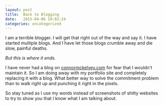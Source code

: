 ```yaml
---
layout: post
title:  Back to Blogging
date:   2015-04-06 19:02:24
categories: uncategorized
---
```


I am a terrible blogger. I will get that right out of the way and say it. I have started multiple blogs. And I have let those blogs crumble away and die slow, painful deaths. 

_But this is where it ends._

I have never had a blog on [connormckelvey.com](https://www.connormckelvey.com) for fear that I wouldn't maintain it. So I am doing away with my portfolio site and completely replacing it with a blog. What better way to solve the commitment problem than to walk right up and punching it right in the pixels.

So stay tuned as I use my words instead of screenshots of shitty websites to try to show you that I know what I am talking about. 